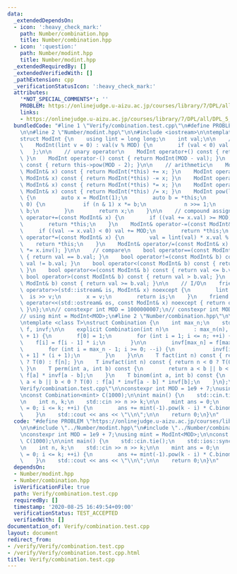 ```yaml
---
data:
  _extendedDependsOn:
  - icon: ':heavy_check_mark:'
    path: Number/combination.hpp
    title: Number/combination.hpp
  - icon: ':question:'
    path: Number/modint.hpp
    title: Number/modint.hpp
  _extendedRequiredBy: []
  _extendedVerifiedWith: []
  _pathExtension: cpp
  _verificationStatusIcon: ':heavy_check_mark:'
  attributes:
    '*NOT_SPECIAL_COMMENTS*': ''
    PROBLEM: https://onlinejudge.u-aizu.ac.jp/courses/library/7/DPL/all/DPL_5_C
    links:
    - https://onlinejudge.u-aizu.ac.jp/courses/library/7/DPL/all/DPL_5_C
  bundledCode: "#line 1 \"Verify/combination.test.cpp\"\n#define PROBLEM \"https://onlinejudge.u-aizu.ac.jp/courses/library/7/DPL/all/DPL_5_C\"\
    \n\n#line 2 \"Number/modint.hpp\"\n\n#include <iostream>\n\ntemplate <int MOD>\n\
    struct ModInt {\n    using lint = long long;\n    int val;\n\n    // constructor\n\
    \    ModInt(lint v = 0) : val(v % MOD) {\n        if (val < 0) val += MOD;\n \
    \   };\n\n    // unary operator\n    ModInt operator+() const { return ModInt(val);\
    \ }\n    ModInt operator-() const { return ModInt(MOD - val); }\n    ModInt inv()\
    \ const { return this->pow(MOD - 2); }\n\n    // arithmetic\n    ModInt operator+(const\
    \ ModInt& x) const { return ModInt(*this) += x; }\n    ModInt operator-(const\
    \ ModInt& x) const { return ModInt(*this) -= x; }\n    ModInt operator*(const\
    \ ModInt& x) const { return ModInt(*this) *= x; }\n    ModInt operator/(const\
    \ ModInt& x) const { return ModInt(*this) /= x; }\n    ModInt pow(lint n) const\
    \ {\n        auto x = ModInt(1);\n        auto b = *this;\n        while (n >\
    \ 0) {\n            if (n & 1) x *= b;\n            n >>= 1;\n            b *=\
    \ b;\n        }\n        return x;\n    }\n\n    // compound assignment\n    ModInt&\
    \ operator+=(const ModInt& x) {\n        if ((val += x.val) >= MOD) val -= MOD;\n\
    \        return *this;\n    }\n    ModInt& operator-=(const ModInt& x) {\n   \
    \     if ((val -= x.val) < 0) val += MOD;\n        return *this;\n    }\n    ModInt&\
    \ operator*=(const ModInt& x) {\n        val = lint(val) * x.val % MOD;\n    \
    \    return *this;\n    }\n    ModInt& operator/=(const ModInt& x) { return *this\
    \ *= x.inv(); }\n\n    // compare\n    bool operator==(const ModInt& b) const\
    \ { return val == b.val; }\n    bool operator!=(const ModInt& b) const { return\
    \ val != b.val; }\n    bool operator<(const ModInt& b) const { return val < b.val;\
    \ }\n    bool operator<=(const ModInt& b) const { return val <= b.val; }\n   \
    \ bool operator>(const ModInt& b) const { return val > b.val; }\n    bool operator>=(const\
    \ ModInt& b) const { return val >= b.val; }\n\n    // I/O\n    friend std::istream&\
    \ operator>>(std::istream& is, ModInt& x) noexcept {\n        lint v;\n      \
    \  is >> v;\n        x = v;\n        return is;\n    }\n    friend std::ostream&\
    \ operator<<(std::ostream& os, const ModInt& x) noexcept { return os << x.val;\
    \ }\n};\n\n// constexpr int MOD = 1000000007;\n// constexpr int MOD = 998244353;\n\
    // using mint = ModInt<MOD>;\n#line 2 \"Number/combination.hpp\"\n\n#include <vector>\n\
    \ntemplate <class T>\nstruct Combination {\n    int max_n;\n    std::vector<T>\
    \ f, invf;\n\n    explicit Combination(int n)\n        : max_n(n), f(n + 1), invf(n\
    \ + 1) {\n        f[0] = 1;\n        for (int i = 1; i <= n; ++i) {\n        \
    \    f[i] = f[i - 1] * i;\n        }\n\n        invf[max_n] = f[max_n].inv();\n\
    \        for (int i = max_n - 1; i >= 0; --i) {\n            invf[i] = invf[i\
    \ + 1] * (i + 1);\n        }\n    }\n\n    T fact(int n) const { return n < 0\
    \ ? T(0) : f[n]; }\n    T invfact(int n) const { return n < 0 ? T(0) : invf[n];\
    \ }\n    T perm(int a, int b) const {\n        return a < b || b < 0 ? T(0) :\
    \ f[a] * invf[a - b];\n    }\n    T binom(int a, int b) const {\n        return\
    \ a < b || b < 0 ? T(0) : f[a] * invf[a - b] * invf[b];\n    }\n};\n#line 5 \"\
    Verify/combination.test.cpp\"\n\nconstexpr int MOD = 1e9 + 7;\nusing mint = ModInt<MOD>;\n\
    \nconst Combination<mint> C(1000);\n\nint main() {\n    std::cin.tie();\n    std::ios::sync_with_stdio(false);\n\
    \n    int n, k;\n    std::cin >> n >> k;\n\n    mint ans = 0;\n    for (int i\
    \ = 0; i <= k; ++i) {\n        ans += mint(-1).pow(k - i) * C.binom(k, i) * mint(i).pow(n);\n\
    \    }\n    std::cout << ans << \"\\n\";\n\n    return 0;\n}\n"
  code: "#define PROBLEM \"https://onlinejudge.u-aizu.ac.jp/courses/library/7/DPL/all/DPL_5_C\"\
    \n\n#include \"../Number/modint.hpp\"\n#include \"../Number/combination.hpp\"\n\
    \nconstexpr int MOD = 1e9 + 7;\nusing mint = ModInt<MOD>;\n\nconst Combination<mint>\
    \ C(1000);\n\nint main() {\n    std::cin.tie();\n    std::ios::sync_with_stdio(false);\n\
    \n    int n, k;\n    std::cin >> n >> k;\n\n    mint ans = 0;\n    for (int i\
    \ = 0; i <= k; ++i) {\n        ans += mint(-1).pow(k - i) * C.binom(k, i) * mint(i).pow(n);\n\
    \    }\n    std::cout << ans << \"\\n\";\n\n    return 0;\n}\n"
  dependsOn:
  - Number/modint.hpp
  - Number/combination.hpp
  isVerificationFile: true
  path: Verify/combination.test.cpp
  requiredBy: []
  timestamp: '2020-08-25 16:49:54+09:00'
  verificationStatus: TEST_ACCEPTED
  verifiedWith: []
documentation_of: Verify/combination.test.cpp
layout: document
redirect_from:
- /verify/Verify/combination.test.cpp
- /verify/Verify/combination.test.cpp.html
title: Verify/combination.test.cpp
---
```

